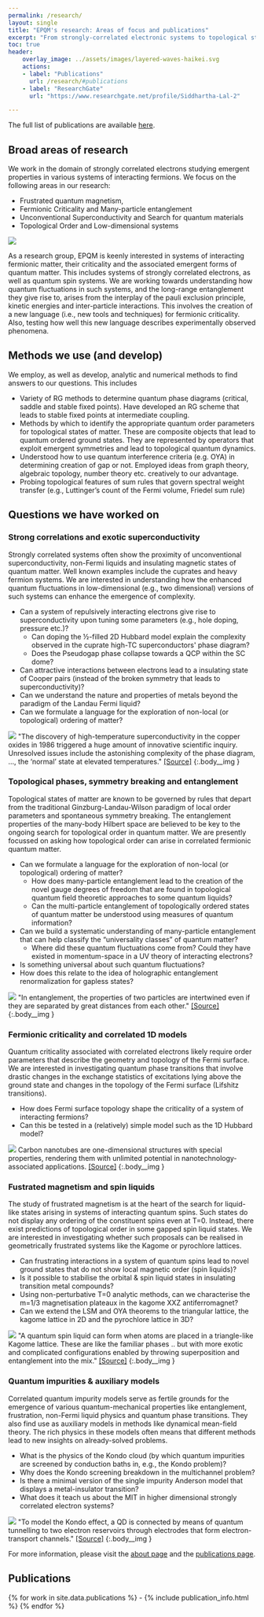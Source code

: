 ```yaml
---
permalink: /research/
layout: single
title: "EPQM's research: Areas of focus and publications"
excerpt: "From strongly-correlated electronic systems to topological states of matter"
toc: true
header:
    overlay_image: ../assets/images/layered-waves-haikei.svg
    actions:
    - label: "Publications"
      url: /research/#publications
    - label: "ResearchGate"
      url: "https://www.researchgate.net/profile/Siddhartha-Lal-2"

---
```


The full list of publications are available [here](/research/#publications). 

## Broad areas of research

We work in the domain of strongly correlated electrons studying emergent properties in various systems of interacting fermions. We focus on the following areas in our research:

- Frustrated quantum magnetism, 
- Fermionic Criticality and Many-particle entanglement
- Unconventional Superconductivity and Search for quantum materials
- Topological Order and Low-dimensional systems

![](/assets/images/research/epqm-research.png)

As a research group, EPQM is keenly interested in systems of interacting fermionic matter, their criticality and the associated emergent forms of quantum matter. This includes systems of strongly correlated electrons, as well as quantum spin systems. We are working towards understanding how quantum fluctuations in such systems, and the long-range entanglement they give rise to, arises from the interplay of the pauli exclusion principle, kinetic energies and inter-particle interactions. This involves the creation of a new language (i.e., new tools and techniques) for fermionic criticality. Also, testing how well this new language describes experimentally observed phenomena.

## Methods we use (and develop)

We employ, as well as develop, analytic and numerical methods to find answers to our questions. This includes
- Variety of RG methods to determine quantum phase diagrams (critical, saddle and stable fixed points). Have developed an RG scheme that leads to stable fixed points at intermediate coupling.
- Methods by which to identify the appropriate quantum order parameters for topological states of matter. These are composite objects that lead to quantum ordered ground states. They are represented by operators that exploit emergent symmetries and lead to topological quantum dynamics.
- Understood how to use quantum interference criteria (e.g. OYA) in determining creation of gap or not. Employed ideas from graph theory, algebraic topology, number theory etc. creatively to our advantage.
- Probing topological features of sum rules that govern spectral weight transfer (e.g., Luttinger’s count of the Fermi volume, Friedel sum rule)

## Questions we have worked on

### Strong correlations and exotic superconductivity

Strongly correlated systems often show the proximity of unconventional superconductivity, non-Fermi liquids and insulating magnetic states of quantum matter. Well known examples include the cuprates and heavy fermion systems. We are interested in understanding how the enhanced quantum fluctuations in low-dimensional (e.g., two dimensional) versions of such systems can enhance the emergence of complexity.

- Can a system of repulsively interacting electrons give rise to superconductivity upon tuning some parameters (e.g., hole doping, pressure etc.)?
    - Can doping the ½-filled 2D Hubbard model explain the complexity observed in the cuprate high-TC superconductors' phase diagram?
    - Does the Pseudogap phase collapse towards a QCP within the SC dome?
- Can attractive interactions between electrons lead to a insulating state of Cooper pairs (instead of the broken symmetry that leads to superconductivity)? 
- Can we understand the nature and properties of metals beyond the paradigm of the Landau Fermi liquid?
- Can we formulate a language for the exploration of non-local (or topological) ordering of matter?

![](/assets/images/research/keimer_cuprate_phases.jpg)
"The discovery of high-temperature superconductivity in the copper oxides in 1986 triggered a huge amount of innovative scientific inquiry. Unresolved issues include the astonishing complexity of the phase diagram, ..., the ‘normal’ state at elevated temperatures." [[Source]](https://www.nature.com/articles/nature14165)
{:.body__img }

### Topological phases, symmetry breaking and entanglement

Topological states of matter are known to be governed by rules that depart from the traditional Ginzburg-Landau-Wilson paradigm of local order parameters and spontaneous symmetry breaking. The entanglement properties of the many-body Hilbert space are believed to be key to the ongoing search for topological order in quantum matter. We are presently focussed on asking how topological order can arise in correlated fermionic quantum matter.

- Can we formulate a language for the exploration of non-local (or topological) ordering of matter?
    - How does many-particle entanglement lead to the creation of the novel gauge degrees of freedom that are found in topological quantum field theoretic approaches to some quantum liquids?
    - Can the multi-particle entanglement of topologically ordered states of quantum matter be understood using measures of quantum information?
- Can we build a systematic understanding of many-particle entanglement that can help classify the “universality classes” of quantum matter?
    - Where did these quantum fluctuations come from? Could they have existed in momentum-space in a UV theory of interacting electrons?
- Is something universal about such quantum fluctuations?
- How does this relate to the idea of holographic entanglement renormalization for gapless states?

![](/assets/images/research/entanglement.jpg)
"In entanglement, the properties of two particles are intertwined even if they are separated by great distances from each other." [[Source]](https://www.nist.gov/blogs/taking-measure/local-realism-bells-inequality-and-t-shirts-entangled-tale)
{:.body__img }

### Fermionic criticality and correlated 1D models

Quantum criticality associated with correlated electrons likely require order parameters that describe the geometry and topology of the Fermi surface. We are interested in investigating quantum phase transitions that involve drastic changes in the exchange statistics of excitations lying above the ground state and changes in the topology of the Fermi surface (Lifshitz transitions).

- How does Fermi surface topology shape the criticality of a system of interacting fermions? 
- Can this be tested in a (relatively) simple model such as the 1D Hubbard model?

![](/assets/images/research/carbon-nanotube.webp)
Carbon nanotubes are one-dimensional structures with special properties, rendering them with unlimited potential in nanotechnology-associated applications. [[Source]](https://www.britannica.com/science/carbon-nanotube)
{:.body__img }

### Fustrated magnetism and spin liquids	

The study of frustrated magnetism is at the heart of the search for liquid-like states arising in systems of interacting quantum spins. Such states do not display any ordering of the constituent spins even at T=0. Instead, there exist predictions of topological order in some gapped spin liquid states. We are interested in investigating whether such proposals can be realised in geometrically frustrated systems like the Kagome or pyrochlore lattices.

- Can frustrating interactions in a system of quantum spins lead to novel ground states that do not show local magnetic order (spin liquids)?
- Is it possible to stabilise the orbital & spin liquid states in insulating transition metal compounds?
- Using non-perturbative T=0 analytic methods, can we characterise the m=1/3 magnetisation plateaux in the kagome XXZ antiferromagnet?
- Can we extend the LSM and OYA theorems to the triangular lattice, the kagome lattice in 2D and the pyrochlore lattice in 3D?

![](/assets/images/research/spin-liquid.jpg)
"A quantum spin liquid can form when atoms are placed in a triangle-like Kagome lattice. These are like the familiar phases .. but with more exotic and complicated configurations enabled by throwing superposition and entanglement into the mix." [[Source]](https://www.quantamagazine.org/quantum-simulators-create-a-totally-new-phase-of-matter-20211202/)
{:.body__img }

### Quantum impurities & auxiliary models

Correlated quantum impurity models serve as fertile grounds for the emergence of various quantum-mechanical properties like entanglement, frustration, non-Fermi liquid physics and quantum phase transitions. They also find use as auxiliary models in methods like dynamical mean-field theory. The rich physics in these models often means that different methods lead to new insights on already-solved problems.

- What is the physics of the Kondo cloud (by which quantum impurities are screened by conduction baths in, e.g., the Kondo problem)? 
- Why does the Kondo screening breakdown in the multichannel problem?
- Is there a minimal version of the single impurity Anderson model that displays a metal-insulator transition?
- What does it teach us about the MIT in higher dimensional strongly correlated electron systems?

![](/assets/images/research/kondo.webp)
"To model the Kondo effect, a QD is connected by means of quantum tunnelling to two electron reservoirs through electrodes that form electron-transport channels." [[Source]](https://www.nature.com/articles/526203a)
{:.body__img }

For more information, please visit the [about page](/about/) and the [publications page](/publications/).

## Publications

<div class="publications" markdown=1>
{% for work in site.data.publications %}
- {% include publication_info.html %}
{% endfor %}
</div>
